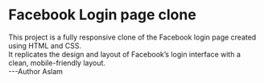 # Facebook Login page clone
This project is a fully responsive clone of the Facebook login page created using HTML and CSS.
<br> 
It replicates the design and layout of Facebook’s login interface with a clean, mobile-friendly layout.
<br>
---Author Aslam
